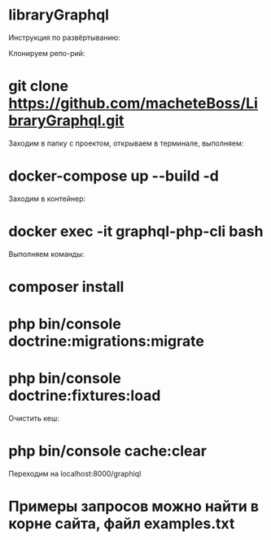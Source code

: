 # libraryGraphql

Инструкция по развёртыванию:

Клонируем репо-рий:

# git clone https://github.com/macheteBoss/LibraryGraphql.git

Заходим в папку с проектом, открываем в терминале, выполняем:

# docker-compose up --build -d

Заходим в контейнер:
# docker exec -it graphql-php-cli bash

Выполняем команды:

# composer install

# php bin/console doctrine:migrations:migrate

# php bin/console doctrine:fixtures:load

Очистить кеш:

# php bin/console cache:clear

Переходим на localhost:8000/graphiql

# Примеры запросов можно найти в корне сайта, файл examples.txt
